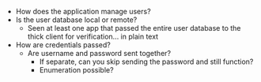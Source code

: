 <!-- TITLE: Authentication -->
<!-- SUBTITLE: A quick summary of Authentication -->

* How does the application manage users?
* Is the user database local or remote?
	* Seen at least one app that passed the entire user database to the thick client for verification... in plain text
* How are credentials passed?
	* Are username and password sent together?
		* If separate, can you skip sending the password and still function?
		* Enumeration possible?



